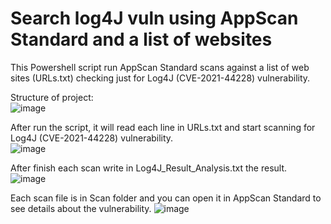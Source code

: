 # Search log4J vuln using AppScan Standard and a list of websites
This Powershell script run AppScan Standard scans against a list of web sites (URLs.txt) checking just for Log4J (CVE-2021-44228) vulnerability.

Structure of project:<br>
![image](https://user-images.githubusercontent.com/69405400/149555665-a4659326-b3a2-491b-b7d7-30c52769071f.png)

After run the script, it will read each line in URLs.txt and start scanning for Log4J (CVE-2021-44228) vulnerability.<br>
![image](https://user-images.githubusercontent.com/69405400/149555808-75893e5e-9ef1-48cf-8321-c6386ecbfa04.png)

After finish each scan write in Log4J_Result_Analysis.txt the result.<br>
![image](https://user-images.githubusercontent.com/69405400/149566662-ae7429cf-c82e-4352-b2bc-513a0a9b2109.png)

Each scan file is in Scan folder and you can open it in AppScan Standard to see details about the vulnerability.
![image](https://user-images.githubusercontent.com/69405400/149566834-0acd4eb4-0c7f-4b99-9655-035fb7553d62.png)

